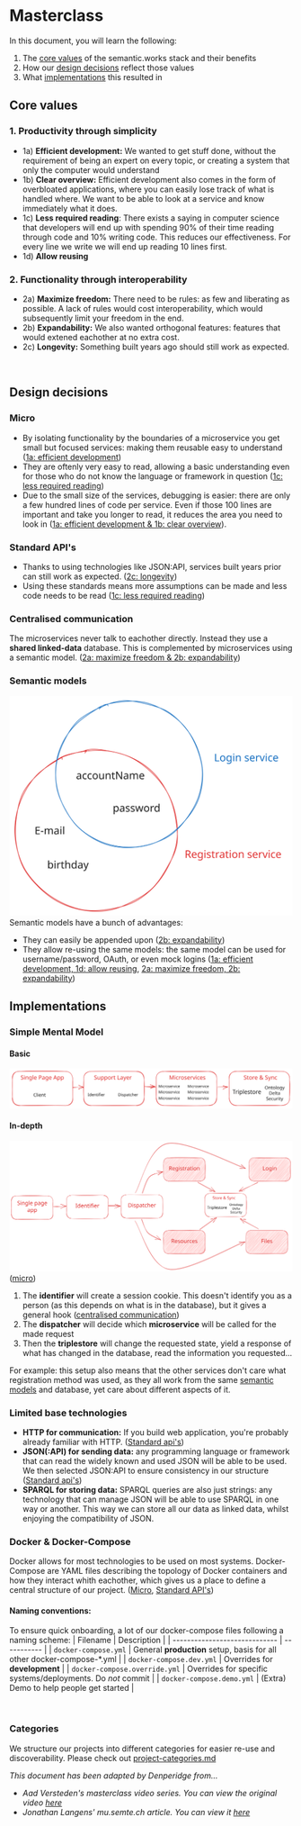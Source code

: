 # Masterclass
In this document, you will learn the following:
1. The [core values](#core-values) of the semantic.works stack and their benefits
2. How our [design decisions](#design-decisions) reflect those values
3. What [implementations](#implementations) this resulted in

## Core values
### 1. Productivity through simplicity
- 1a) **Efficient development:** We wanted to get stuff done, without the requirement of being an expert on every topic, or creating a system that only the computer would understand
- 1b) **Clear overview:** Efficient development also comes in the form of overbloated applications, where you can easily lose track of what is handled where. We want to be able to look at a service and know immediately what it does.
- 1c) **Less required reading**: There exists a saying in computer science that developers will end up with spending 90% of their time reading through code and 10% writing code. This reduces our effectiveness. For every line we write we will end up reading 10 lines first.
- 1d) **Allow reusing**

### 2. Functionality through interoperability
- 2a) **Maximize freedom:** There need to be rules: as few and liberating as possible. A lack of rules would cost interoperability, which would subsequently limit your freedom in the end.
- 2b) **Expandability:** We also wanted orthogonal features: features that would extened eachother at no extra cost.
- 2c) **Longevity:** Something built years ago should still work as expected.

<br>

## Design decisions
### Micro
- By isolating functionality by the boundaries of a microservice you get small but focused services: making them reusable easy to understand ([1a: efficient development](#1-productivity-through-simplicity)) 
- They are oftenly very easy to read, allowing a basic understanding even for those who do not know the language or framework in question ([1c: less required reading](#1-productivity-through-simplicity))
- Due to the small size of the services, debugging is easier: there are only a few hundred lines of code per service. Even if those 100 lines are important and take you longer to read, it reduces the area you need to look in ([1a: efficient development & 1b: clear overview](#1-productivity-through-simplicity)).

### Standard API's
- Thanks to using technologies like JSON:API, services built years prior can still work as expected. ([2c: longevity](#2-functionality-through-interoperability))
- Using these standards means more assumptions can be made and less code needs to be read ([1c: less required reading](#1-productivity-through-simplicity))

### Centralised communication
The microservices never talk to eachother directly. Instead they use a **shared linked-data** database. This is complemented by microservices using a semantic model. ([2a: maximize freedom & 2b: expandability](#2-functionality-through-interoperability))

### Semantic models
![A venndiagram of two circles. The registration service circle encapsulates E-mail, Date of birth, Username and Password. The login service circle goes over Username and Password](../../assets/shared-data-models.excalidraw.svg)
Semantic models have a bunch of advantages:
- They can easily be appended upon ([2b: expandability](#2-functionality-through-interoperability))
- They allow re-using the same models: the same model can be used for username/password, OAuth, or even mock logins ([1a: efficient development, 1d: allow reusing](#1-productivity-through-simplicity), [2a: maximize freedom, 2b: expandability](#2-functionality-through-interoperability))

## Implementations

### Simple Mental Model
#### Basic
![A flow chart. Single Page App contains "Client" and points to Support Layer. Support layer contains "Identifier" and "Dispatcher", and points to Microservices. Microservices contains many microservices, and points to Store & Sync. This contains a Triplestore header, under which Ontology, Delta and Security are noted](../../assets/simple-mental-model.excalidraw.svg)

#### In-depth
![A flow chart. Single Page App points to Identifier, Identifier to Dispatcher. Dispatcher points to 4 differently coloured blocks: they say Registration, Login, Resources, and Files. These all point towards a regular coloured block in between them. This block says Store & Sync, and it contains a Triplestore header, under which Ontology, Delta and Security are noted](../../assets/simple-mental-model-advanced.excalidraw.svg)
([micro](#micro))

1. The **identifier** will create a session cookie. This doesn't identify you as a person (as this depends on what is in the database), but it gives a general hook ([centralised communication](#centralised-communication))
2. The **dispatcher** will decide which **microservice** will be called for the made request
3. Then the **triplestore** will change the requested state, yield a response of what has changed in the database, read the information you requested...

For example: this setup also means that the other services don't care what registration method was used, as they all work from the same [semantic models](#semantic-models) and database, yet care about different aspects of it.

### Limited base technologies
- **HTTP for communication:** If you build web application, you're probably already familiar with HTTP. ([Standard api's](#standard-apis))
- **JSON(:API) for sending data:** any programming language or framework that can read the widely known and used JSON will be able to be used. We then selected JSON:API to ensure consistency in our structure ([Standard api's](#standard-apis))
- **SPARQL for storing data:** SPARQL queries are also just strings: any technology that can manage JSON will be able to use SPARQL in one way or another. This way we can store all our data as linked data, whilst enjoying the compatibility of JSON.


### Docker & Docker-Compose
Docker allows for most technologies to be used on most systems. Docker-Compose are YAML files describing the topology of Docker containers and how they interact whith eachother, which gives us a place to define a central structure of our project. ([Micro](#micro), [Standard API's](#standard-apis))

#### Naming conventions:
To ensure quick onboarding, a lot of our docker-compose files following a naming scheme:
|           Filename            | Description |
| ----------------------------- | ----------- |
| `docker-compose.yml`          | General **production** setup, basis for all other docker-compose-*.yml |
| `docker-compose.dev.yml`      | Overrides for **development** | 
| `docker-compose.override.yml` | Overrides for specific systems/deployments. Do *not* commit |
| `docker-compose.demo.yml`     | (Extra) Demo to help people get started |


<br>

### Categories
We structure our projects into different categories for easier re-use and discoverability. Please check out [project-categories.md](project-categories.md)


*This document has been adapted by Denperidge from...*
- *Aad Versteden's masterclass video series. You can view the original video [here]()*
- *Jonathan Langens' mu.semte.ch article. You can view it [here](https://mu.semte.ch/2017/08/31/how-mu-semte-ch-can-help-you-beat-the-10-odds/)*
